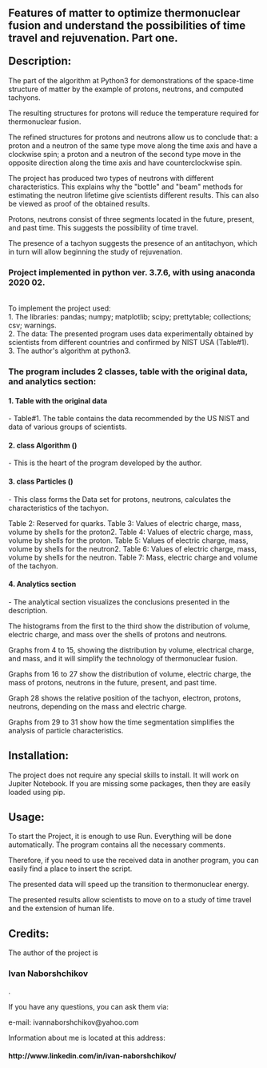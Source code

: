 <html>
<head>
<title>
Page README <br>
Project name: <br> 
<h1> Keywords: tachyon, python, quarks, protons, neutrons, thermonuclear fusion, time. </h1>
</title>
</head>
<body>
<h2> <p> Features of matter to optimize thermonuclear fusion and understand the possibilities of time travel and rejuvenation. Part one. </p>
Description: </h2>
<p> The part of the algorithm at Python3 for demonstrations of the space-time structure of matter by the example of protons, neutrons, and computed tachyons. </p>
<p> The resulting structures for protons will reduce the temperature required for thermonuclear fusion. </p>
<p> The refined structures for protons and neutrons allow us to conclude that: a proton and a neutron of the same type move along the time axis and have a clockwise spin; a proton and a neutron of the second type move in the opposite direction along the time axis and have counterclockwise spin. </p>
<p> The project has produced two types of neutrons with different characteristics. This explains why the "bottle" and "beam" methods for estimating the neutron lifetime give scientists different results. This can also be viewed as proof of the obtained results. </p>
<p>Protons, neutrons consist of three segments located in the future, present, and past time. This suggests the possibility of time travel. </p>
<p> The presence of a tachyon suggests the presence of an antitachyon, which in turn will allow beginning the study of rejuvenation. </p>
<p> <h3> Project implemented in python ver. 3.7.6, with using anaconda 2020 02. </h3> <br>
To implement the project used: <br>
1. The libraries: pandas; numpy; matplotlib; scipy; prettytable; collections; csv; warnings. <br>
2. The data: The presented program uses data experimentally obtained by scientists from different countries and confirmed by NIST USA (Table#1). <br>
3. The author's algorithm at python3. </p>
<p><h3> The program includes 2 classes, table with the original data, and analytics section: </h3> </p>
<p> <h4> 1. Table with the original data </h4>  - Table#1. The table contains the data recommended by the US NIST and data of various groups of scientists. </p>

<p> <h4> 2. class Algorithm ()</h4>   - This is the heart of the program developed by the author. </p>

<p> <h4> 3. class Particles () </h4>   - This class forms the Data set for protons, neutrons, calculates the characteristics of the tachyon. </p>
<p> Table 2: Reserved for quarks.  Table 3: Values of electric charge, mass, volume by shells for the proton2. Table 4: Values of electric charge, mass, volume by shells for the proton. Table 5: Values of electric charge, mass, volume by shells for the neutron2. Table 6: Values of electric charge, mass, volume by shells for the neutron. Table 7: Mass, electric charge and volume of the tachyon. </p>
<p> <h4> 4. Analytics section </h4>   - The analytical section visualizes the conclusions presented in the description. </p>
<p> The histograms from the first to the third show the distribution of volume, electric charge, and mass over the shells of protons and neutrons. </p>
<p> Graphs from 4 to 15, showing the distribution by volume, electrical charge, and mass,  and it will simplify the technology of thermonuclear fusion. </p>
<p> Graphs from 16 to 27 show the distribution of volume, electric charge, the mass of protons, neutrons in the future, present, and past time. </p>
<p> Graph 28 shows the relative position of the tachyon, electron, protons, neutrons, depending on the mass and electric charge. </p>
<p> Graphs from 29 to 31 show how the time segmentation simplifies the analysis of particle characteristics.  </p>
<h2> Installation: </h2>
<p> The project does not require any special skills to install. It will work on Jupiter Notebook. If you are missing some packages, then they are easily loaded using pip. </p>
<h2> Usage:  </h2>
<p> To start the Project, it is enough to use Run. Everything will be done automatically. The program contains all the necessary comments.  </p>
<p> Therefore, if you need to use the received data in another program, you can easily find a place to insert the script.  </p>
<p> The presented data will speed up the transition to thermonuclear energy. </p>
<p> The presented results allow scientists to move on to a study of time travel and the extension of human life. </p>

<h2> Credits: </h2>
<p> The author of the project is <h3> Ivan Naborshchikov</h3>.  </p>
<p> If you have any questions, you can ask them via: </p>
<p> e-mail: ivannaborshchikov@yahoo.com </p>
<p> Information about me is located at this address: <br>
<h4>  http://www.linkedin.com/in/ivan-naborshchikov/ </h4> </p>
 </body>
</html>
